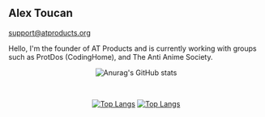 <h2> Alex Toucan </h2>
<a href="mailto:support@atproducts.org">support@atproducts.org</a>
<p> Hello, I'm the founder of AT Products and is currently working with groups such as ProtDos (CodingHome), and The Anti Anime Society.</p>

<center>

![Anurag's GitHub stats](https://github-readme-stats.vercel.app/api?username=Alex-Toucan&show_icons=true&theme=dark)

<br>

[![Top Langs](https://github-readme-stats.vercel.app/api/top-langs/?username=Alex-Toucan&langs_count=8&theme=dark)](https://github.com/anuraghazra/github-readme-stats)
  [![Top Langs](https://github-readme-stats.vercel.app/api/top-langs/?username=Alex-Toucan&layout=compact&theme=dark)](https://github.com/anuraghazra/github-readme-stats)

  </center>
